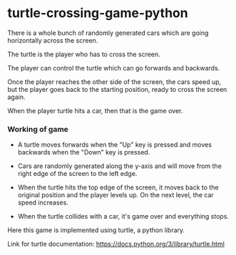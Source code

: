 # turtle-crossing-game-python

There is a whole bunch of randomly generated cars which are going horizontally across the screen.

The turtle is the player who has to cross the screen.

The player can control the turtle which can go forwards and backwards.

Once the player reaches the other side of the screen, the cars speed up, but the player goes back to the starting position, ready to cross the screen again.

When the player turtle hits a car, then that is the game over.  
 
### Working of game

* A turtle moves forwards when the "Up" key is pressed and moves backwards when the "Down" key is pressed.

* Cars are randomly generated along the y-axis and will move from the right edge of the screen to the left edge.

* When the turtle hits the top edge of the screen, it moves back to the original position and the player levels up. On the next level, the car speed increases.

* When the turtle collides with a car, it's game over and everything stops.

Here this game is implemented using turtle, a python library.

Link for turtle documentation: https://docs.python.org/3/library/turtle.html

